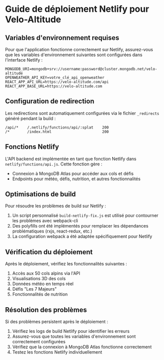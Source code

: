 # Guide de déploiement Netlify pour Velo-Altitude

## Variables d'environnement requises

Pour que l'application fonctionne correctement sur Netlify, assurez-vous que les variables d'environnement suivantes sont configurées dans l'interface Netlify :

```
MONGODB_URI=mongodb+srv://username:password@cluster.mongodb.net/velo-altitude
OPENWEATHER_API_KEY=votre_clé_api_openweather
REACT_APP_API_URL=https://velo-altitude.com/api
REACT_APP_BASE_URL=https://velo-altitude.com
```

## Configuration de redirection

Les redirections sont automatiquement configurées via le fichier `_redirects` généré pendant la build :

```
/api/*    /.netlify/functions/api/:splat    200
/*        /index.html                       200
```

## Fonctions Netlify

L'API backend est implémentée en tant que fonction Netlify dans `netlify/functions/api.js`. Cette fonction gère :

- Connexion à MongoDB Atlas pour accéder aux cols et défis
- Endpoints pour météo, défis, nutrition, et autres fonctionnalités

## Optimisations de build

Pour résoudre les problèmes de build sur Netlify :

1. Un script personnalisé `build-netlify-fix.js` est utilisé pour contourner les problèmes avec webpack-cli
2. Des polyfills ont été implémentés pour remplacer les dépendances problématiques (rxjs, react-redux, etc.)
3. La configuration webpack a été adaptée spécifiquement pour Netlify

## Vérification du déploiement

Après le déploiement, vérifiez les fonctionnalités suivantes :

1. Accès aux 50 cols alpins via l'API
2. Visualisations 3D des cols
3. Données météo en temps réel
4. Défis "Les 7 Majeurs"
5. Fonctionnalités de nutrition

## Résolution des problèmes

Si des problèmes persistent après le déploiement :

1. Vérifiez les logs de build Netlify pour identifier les erreurs
2. Assurez-vous que toutes les variables d'environnement sont correctement configurées
3. Vérifiez que la connexion à MongoDB Atlas fonctionne correctement
4. Testez les fonctions Netlify individuellement
